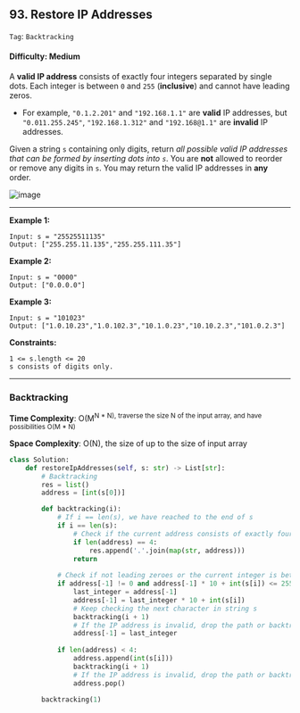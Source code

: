 ## 93. Restore IP Addresses

```Tag```: ```Backtracking```

#### Difficulty: Medium

A __valid IP address__ consists of exactly four integers separated by single dots. Each integer is between ```0``` and ```255``` (__inclusive__) and cannot have leading zeros.

- For example, ```"0.1.2.201"``` and ```"192.168.1.1"``` are __valid__ IP addresses, but ```"0.011.255.245"```, ```"192.168.1.312"``` and ```"192.168@1.1"``` are __invalid__ IP addresses.

Given a string ```s``` containing only digits, return _all possible valid IP addresses that can be formed by inserting dots into ```s```_. You are __not__ allowed to reorder or remove any digits in ```s```. You may return the valid IP addresses in __any__ order.

![image](https://user-images.githubusercontent.com/35042430/213847192-eff12b37-48b3-4bed-85d3-45908567bf95.png)

---

__Example 1:__
```
Input: s = "25525511135"
Output: ["255.255.11.135","255.255.111.35"]
```

__Example 2:__
```
Input: s = "0000"
Output: ["0.0.0.0"]
```

__Example 3:__
```
Input: s = "101023"
Output: ["1.0.10.23","1.0.102.3","10.1.0.23","10.10.2.3","101.0.2.3"]
```

__Constraints:__
```
1 <= s.length <= 20
s consists of digits only.
```

---

### Backtracking

__Time Complexity__: O(M<sup>N * N), traverse the size N of the input array, and have possibilities O(M * N)

__Space Complexity__: O(N), the size of up to the size of input array

```Python
class Solution:
    def restoreIpAddresses(self, s: str) -> List[str]:
        # Backtracking
        res = list()
        address = [int(s[0])]

        def backtracking(i):
            # If i == len(s), we have reached to the end of s
            if i == len(s):
                # Check if the current address consists of exactly four integers
                if len(address) == 4:
                    res.append('.'.join(map(str, address)))
                return
            
            # Check if not leading zeroes or the current integer is between 0 and 255
            if address[-1] != 0 and address[-1] * 10 + int(s[i]) <= 255:
                last_integer = address[-1]
                address[-1] = last_integer * 10 + int(s[i])
                # Keep checking the next character in string s
                backtracking(i + 1)
                # If the IP address is invalid, drop the path or backtrack
                address[-1] = last_integer
                                
            if len(address) < 4:
                address.append(int(s[i]))
                backtracking(i + 1)
                # If the IP address is invalid, drop the path or backtrack
                address.pop()

        backtracking(1)
```
